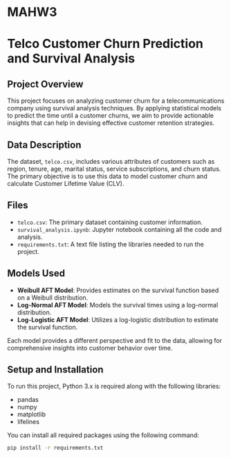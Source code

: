 # MAHW3

# Telco Customer Churn Prediction and Survival Analysis

## Project Overview
This project focuses on analyzing customer churn for a telecommunications company using survival analysis techniques. By applying statistical models to predict the time until a customer churns, we aim to provide actionable insights that can help in devising effective customer retention strategies.

## Data Description
The dataset, `telco.csv`, includes various attributes of customers such as region, tenure, age, marital status, service subscriptions, and churn status. The primary objective is to use this data to model customer churn and calculate Customer Lifetime Value (CLV).

## Files
- `telco.csv`: The primary dataset containing customer information.
- `survival_analysis.ipynb`: Jupyter notebook containing all the code and analysis.
- `requirements.txt`: A text file listing the libraries needed to run the project.

## Models Used
- **Weibull AFT Model**: Provides estimates on the survival function based on a Weibull distribution.
- **Log-Normal AFT Model**: Models the survival times using a log-normal distribution.
- **Log-Logistic AFT Model**: Utilizes a log-logistic distribution to estimate the survival function.

Each model provides a different perspective and fit to the data, allowing for comprehensive insights into customer behavior over time.

## Setup and Installation
To run this project, Python 3.x is required along with the following libraries:
- pandas
- numpy
- matplotlib
- lifelines

You can install all required packages using the following command:
```bash
pip install -r requirements.txt
